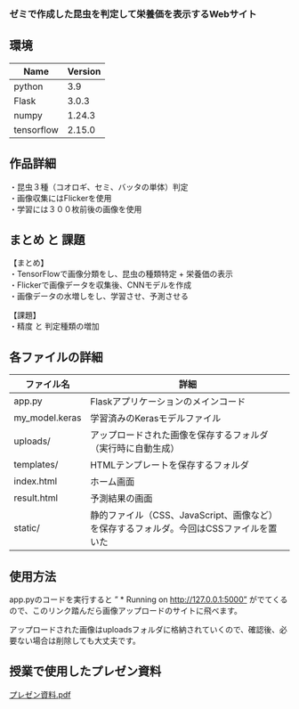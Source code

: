 ### ゼミで作成した昆虫を判定して栄養価を表示するWebサイト

## 環境
| Name | Version |
----|---- 
| python | 3.9 |
| Flask | 3.0.3 |
| numpy | 1.24.3 |
| tensorflow | 2.15.0 |

## 作品詳細
・昆虫３種（コオロギ、セミ、バッタの単体）判定  
・画像収集にはFlickerを使用  
・学習には３００枚前後の画像を使用  

## まとめ と 課題
【まとめ】  
・TensorFlowで画像分類をし、昆虫の種類特定 + 栄養価の表示  
・Flickerで画像データを収集後、CNNモデルを作成  
・画像データの水増しをし、学習させ、予測させる

【課題】  
・精度 と 判定種類の増加

## 各ファイルの詳細
| ファイル名 | 詳細 |
----|---- 
| app.py | Flaskアプリケーションのメインコード |
| my_model.keras | 学習済みのKerasモデルファイル |
| uploads/ | アップロードされた画像を保存するフォルダ（実行時に自動生成） |
| templates/ | HTMLテンプレートを保存するフォルダ |
| index.html | ホーム画面 |
| result.html | 予測結果の画面 |
| static/ | 静的ファイル（CSS、JavaScript、画像など）を保存するフォルダ。今回はCSSファイルを置いた |

## 使用方法
app.pyのコードを実行すると ” * Running on http://127.0.0.1:5000” がでてくるので、このリンク踏んだら画像アップロードのサイトに飛べます。

アップロードされた画像はuploadsフォルダに格納されていくので、確認後、必要ない場合は削除しても大丈夫です。

## 授業で使用したプレゼン資料
[プレゼン資料.pdf](https://github.com/user-attachments/files/17712224/default.pdf)
